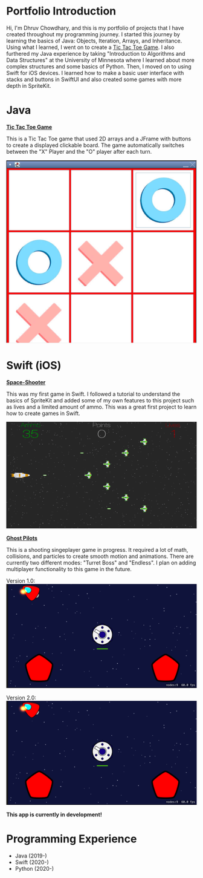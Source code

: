 # Portfolio Introduction
Hi, I'm Dhruv Chowdhary, and this is my portfolio of projects that I have created throughout my programming journey. I started this journey by learning the basics of Java: Objects, Iteration, Arrays, and Inheritance. Using what I learned, I went on to create a [Tic Tac Toe Game](#Java). I also furthered my Java experience by taking "Introduction to Algorithms and Data Structures" at the University of Minnesota where I learned about more complex structures and some basics of Python. Then, I moved on to using Swift for iOS devices. I learned how to make a basic user interface with stacks and buttons in SwiftUI and also created some games with more depth in SpriteKit.


# Java 
[**Tic Tac Toe Game**](https://github.com/1201dc/Tic-Tac-Toe.git)

This is a Tic Tac Toe game that used 2D arrays and a JFrame with buttons to create a displayed clickable board. The game automatically switches between the "X" Player and the "O" player after each turn. 

![Screenshot](Tic-Tac-Toe_Example.png)


# Swift (iOS) 
[**Space-Shooter**](https://github.com/1201dc/Space-Shooter)

This was my first game in Swift. I followed a tutorial to understand the basics of SpriteKit and added some of my own features to this project such as lives and a limited amount of ammo. This was a great first project to learn how to create games in Swift.

![Screenshot](Space-Shooter_Example.png)


[**Ghost Pilots**](https://github.com/1201dc/Ghost-Pilots)

This is a shooting singeplayer game in progress. It required a lot of math, collisions, and particles to create smooth motion and animations. There are currently two different modes: "Turret Boss" and "Endless". I plan on adding multiplayer functionality to this game in the future. 

Version 1.0:
![Screenshot](APBO_Example.png)

Version 2.0:
![Screenshot](APBO_Example.png)

**This app is currently in development!**

# Programming Experience
* Java (2019-)
* Swift (2020-)
* Python (2020-)
